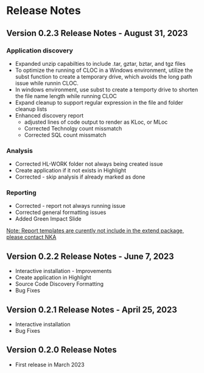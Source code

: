 # Release Notes

## Version 0.2.3 Release Notes - August 31, 2023
### Application discovery
* Expanded unzip capabilties to include .tar, gztar, bztar, and tgz files
* To optimize the running of CLOC in a Windows environment, utilize the subst function to create a temporary drive, which avoids the long path issue while runnin CLOC. 
* In windows environment, use subst to create a temporty drive to shorten the file name length while running CLOC 
* Expand cleanup to support regular expression in the file and folder cleanup lists 
* Enhanced discovery report
    * adjusted lines of code output to render as KLoc, or MLoc
    * Corrected Technolgy count missmatch
    * Corrected SQL count missmatch 
  
### Analysis
* Corrected HL-WORK folder not always being created issue
* Create application if it not exists in Highlight
* Corrected - skip analysis if already marked as done

### Reporting
* Corrected - report not always running issue 
* Corrected general formatting issues
* Added Green Impact Slide 

<u>Note: Report templates are curently not include in the extend package, please contact NKA</u>


## Version 0.2.2 Release Notes - June 7, 2023
* Interactive installation - Improvements
* Create application in Highlight
* Source Code Discovery Formatting
* Bug Fixes

## Version 0.2.1 Release Notes - April 25, 2023
* Interactive installation
* Bug Fixes

## Version 0.2.0 Release Notes
* First release in March 2023